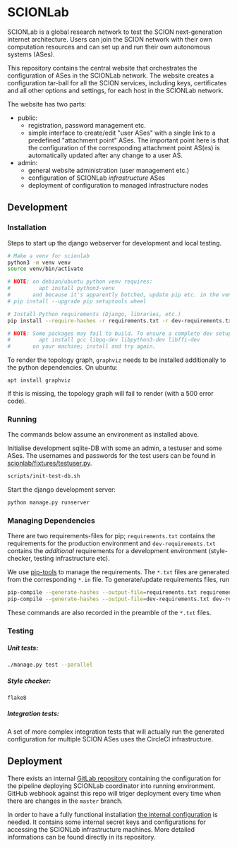 # SCIONLab
SCIONLab is a global research network to test the SCION next-generation
internet architecture.  Users can join the SCION network with their own
computation resources and can set up and run their own autonomous systems
(ASes).

This repository contains the central website that orchestrates the
configuration of ASes in the SCIONLab network.
The website creates a configuration tar-ball for all the SCION services,
including keys, certificates and all other options and settings, for each host
in the SCIONLab network.

The website has two parts:
- public:
  - registration, password management etc.
  - simple interface to create/edit "user ASes" with a single link to a
    predefined "attachment point" ASes.
    The important point here is that the configuration of the corresponding
    attachment point AS(es) is automatically updated after any change to a user
    AS.
- admin:
  - general website administration (user management etc.)
  - configuration of SCIONLab _infrastructure_ ASes
  - deployment of configuration to managed infrastructure nodes


## Development

### Installation
Steps to start up the django webserver for development and local testing.

```bash
# Make a venv for scionlab
python3 -m venv venv
source venv/bin/activate

# NOTE: on debian/ubuntu python venv requires:
#         apt install python3-venv
#       and because it's apparently botched, update pip etc. in the venv:
# pip install --upgrade pip setuptools wheel

# Install Python requirements (Django, libraries, etc.)
pip install --require-hashes -r requirements.txt -r dev-requirements.txt

# NOTE: Some packages may fail to build. To ensure a complete dev setup is ready, in ubuntu you would run:
#         apt install gcc libpq-dev libpython3-dev libffi-dev
#       on your machine; install and try again.
```

To render the topology graph, `graphviz` needs to be installed additionally to the python dependencies. On ubuntu:
```
apt install graphviz
```
If this is missing, the topology graph will fail to render (with a 500 error code).

### Running

The commands below assume an environment as installed above.

Initialise development sqlite-DB with some an admin, a testuser and some ASes.
The usernames and passwords for the test users can be found in [scionlab/fixtures/testuser.py](scionlab/fixtures/testuser.py).
```bash
scripts/init-test-db.sh
```

Start the django development server:
```bash
python manage.py runserver
```

### Managing Dependencies
There are two requirements-files for pip; `requirements.txt` contains the
requirements for the production environment and `dev-requirements.txt` contains
the _additional_ requirements for a development environment (style-checker,
testing infrastructure etc).

We use [pip-tools](https://pypi.org/project/pip-tools/) to manage the requirements.
The `*.txt` files are generated from the corresponding `*.in` file. To generate/update requirements files, run
```bash
pip-compile --generate-hashes --output-file=requirements.txt requirements.in
pip-compile --generate-hashes --output-file=dev-requirements.txt dev-requirements.in
```
These commands are also recorded in the preamble of the `*.txt` files.


### Testing

##### Unit tests:

```bash
./manage.py test --parallel
```

##### Style checker:

```bash
flake8
```

##### Integration tests:

A set of more complex integration tests that will actually run the generated
configuration for multiple SCION ASes uses the CircleCI infrastructure.

## Deployment

There exists an internal [GitLab repository](https://gitlab.inf.ethz.ch/PRV-PERRIG/scionlab-deploy) containing the configuration for the pipeline deploying SCIONLab coordinator into running environment. GitHub webhook against this repo will triger deployment every time when there are changes in the `master` branch.

In order to have a fully functional installation [the internal configuration](https://gitlab.inf.ethz.ch/PRV-PERRIG/scionlab-config) is needed. It contains some internal secret keys and configurations for accessing the SCIONLab infrastructure machines. More detailed informations can be found directly in its repository.
